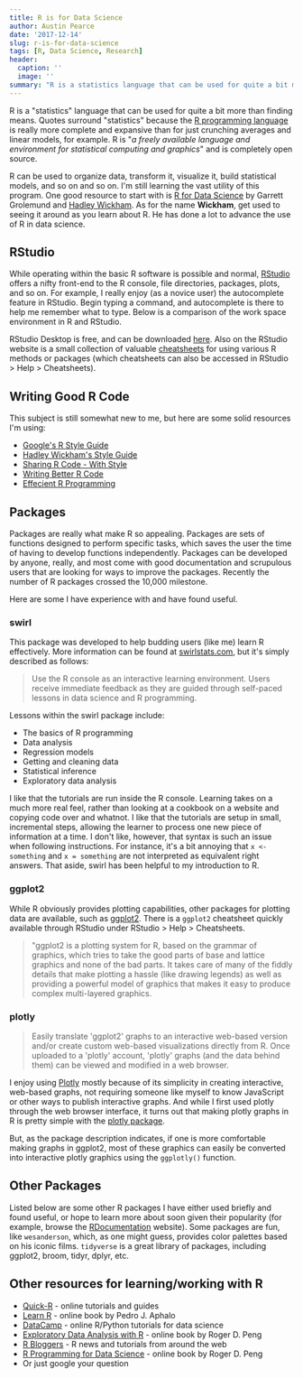 ```yaml
---
title: R is for Data Science
author: Austin Pearce
date: '2017-12-14'
slug: r-is-for-data-science
tags: [R, Data Science, Research]
header:
  caption: ''
  image: ''
summary: "R is a statistics language that can be used for quite a bit more than finding means."
---
```


R is a "statistics" language that can be used for quite a bit more than finding means. Quotes surround "statistics" because the [R programming language](https://www.r-project.org/) is really more complete and expansive than for just crunching averages and linear models, for example. R is "*a freely available language and environment for statistical computing and graphics*" and is completely open source.

R can be used to organize data, transform it, visualize it, build statistical models, and so on and so on. I'm still learning the vast utility of this program. One good resource to start with is [R for Data Science](http://r4ds.had.co.nz/) by Garrett Grolemund and [Hadley Wickham](http://hadley.nz/). As for the name **Wickham**, get used to seeing it around as you learn about R. He has done a lot to advance the use of R in data science.

## RStudio

While operating within the basic R software is possible and normal, [RStudio](https://www.rstudio.com/) offers a nifty front-end to the R console, file directories, packages, plots, and so on. For example, I really enjoy (as a novice user) the autocomplete feature in RStudio. Begin typing a command, and autocomplete is there to help me remember what to type. Below is a comparison of the work space environment in R and RStudio.

RStudio Desktop is free, and can be downloaded [here](https://www.rstudio.com/products/rstudio/download/). Also on the RStudio website is a small collection of valuable [cheatsheets](https://www.rstudio.com/resources/cheatsheets/) for using various R methods or packages (which cheatsheets can also be accessed in RStudio > Help > Cheatsheets).

## Writing Good R Code

This subject is still somewhat new to me, but here are some solid resources I'm using:

* [Google's R Style Guide](https://google.github.io/styleguide/Rguide.xml)
* [Hadley Wickham's Style Guide](http://adv-r.had.co.nz/Style.html)
* [Sharing R Code - With Style](https://onepager.togaware.com/StyleO.pdf)
* [Writing Better R Code](https://www.bioconductor.org/help/course-materials/2013/CSAMA2013/friday/afternoon/R-programming.pdf)
* [Effecient R Programming](https://bookdown.org/csgillespie/efficientR/)

## Packages

Packages are really what make R so appealing.  Packages are sets of functions designed to perform specific tasks, which saves the user the time of having to develop functions independently. Packages can be developed by anyone, really, and most come with good documentation and scrupulous users that are looking for ways to improve the packages. Recently the number of R packages crossed the 10,000 milestone.

Here are some I have experience with and have found useful.

### swirl

This package was developed to help budding users (like me) learn R effectively. More information can be found at [swirlstats.com](http://swirlstats.com/), but it's simply described as follows:
>Use the R console as an interactive learning environment. Users receive immediate feedback as they are guided through self-paced lessons in data science and R programming.

Lessons within the swirl package include:

* The basics of R programming
* Data analysis
* Regression models
* Getting and cleaning data
* Statistical inference
* Exploratory data analysis

I like that the tutorials are run inside the R console. Learning takes on a much more real feel, rather than looking at a cookbook on a website and copying code over and whatnot. I like that the tutorials are setup in small, incremental steps, allowing the learner to process one new piece of information at a time. I don't like, however, that syntax is such an issue when following instructions. For instance, it's a bit annoying that `x <- something` and `x = something` are not interpreted as equivalent right answers. That aside, swirl has been helpful to my introduction to R.

### ggplot2

While R obviously provides plotting capabilities, other packages for plotting data are available, such as [ggplot2](http://ggplot2.tidyverse.org/reference/). There is a `ggplot2` cheatsheet quickly available through RStudio under RStudio > Help > Cheatsheets.

>"ggplot2 is a plotting system for R, based on the grammar of graphics, which tries to take the good parts of base and lattice graphics and none of the bad parts. It takes care of many of the fiddly details that make plotting a hassle (like drawing legends) as well as providing a powerful model of graphics that makes it easy to produce complex multi-layered graphics.

### plotly

>Easily translate 'ggplot2' graphs to an interactive web-based version and/or create custom web-based visualizations directly from R. Once uploaded to a 'plotly' account, 'plotly' graphs (and the data behind them) can be viewed and modified in a web browser.

I enjoy using [Plotly](https://plot.ly/) mostly because of its simplicity in creating interactive, web-based graphs, not requiring someone like myself to know JavaScript or other ways to publish interactive graphs. And while I first used plotly through the web browser interface, it turns out that making plotly graphs in R is pretty simple with the [plotly package](https://plot.ly/r/).

But, as the package description indicates, if one is more comfortable making graphs in ggplot2, most of these graphics can easily be converted into interactive plotly graphics using the `ggplotly()` function.

## Other Packages

Listed below are some other R packages I have either used briefly and found useful, or hope to learn more about soon given their popularity (for example, browse the [RDocumentation](https://www.rdocumentation.org/) website).  Some packages are fun, like `wesanderson`, which, as one might guess, provides color palettes based on his iconic films. `tidyverse` is a great library of packages, including ggplot2, broom, tidyr, dplyr, etc.

## Other resources for learning/working with R

* [Quick-R](https://www.statmethods.net/) - online tutorials and guides
* [Learn R](https://leanpub.com/learnr) - online book by Pedro J. Aphalo
* [DataCamp](https://www.datacamp.com/) - online R/Python tutorials for data science
* [Exploratory Data Analysis with R](https://bookdown.org/rdpeng/exdata/) - online book by Roger D. Peng
* [R Bloggers](https://www.r-bloggers.com/) - R news and tutorials from around the web
* [R Programming for Data Science](https://leanpub.com/rprogramming) - online book by Roger D. Peng
* Or just google your question